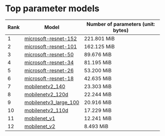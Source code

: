 # Top parameter models

| Rank | Model | Number of parameters (unit: bytes) |
| --- | --- | --- |
| 1 | <a href="microsoft-resnet-152.md">microsoft-resnet-152</a> | 221.801 MiB |
| 2 | <a href="microsoft-resnet-101.md">microsoft-resnet-101</a> | 162.125 MiB |
| 3 | <a href="microsoft-resnet-50.md">microsoft-resnet-50</a> | 89.676 MiB |
| 4 | <a href="microsoft-resnet-34.md">microsoft-resnet-34</a> | 81.195 MiB |
| 5 | <a href="microsoft-resnet-26.md">microsoft-resnet-26</a> | 53.200 MiB |
| 6 | <a href="microsoft-resnet-18.md">microsoft-resnet-18</a> | 42.635 MiB |
| 7 | <a href="mobilenetv2_140.md">mobilenetv2_140</a> | 23.303 MiB |
| 8 | <a href="mobilenetv2_120d.md">mobilenetv2_120d</a> | 22.244 MiB |
| 9 | <a href="mobilenetv3_large_100.md">mobilenetv3_large_100</a> | 20.916 MiB |
| 10 | <a href="mobilenetv2_110d.md">mobilenetv2_110d</a> | 17.229 MiB |
| 11 | <a href="mobilenet_v1.md">mobilenet_v1</a> | 12.241 MiB |
| 12 | <a href="mobilenet_v2.md">mobilenet_v2</a> | 8.493 MiB |
